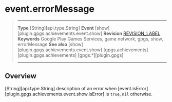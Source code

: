 # event.errorMessage

> --------------------- ------------------------------------------------------------------------------------------
> __Type__              [String][api.type.String]
> __Event__             [show][plugin.gpgs.achievements.event.show]
> __Revision__          [REVISION_LABEL](REVISION_URL)
> __Keywords__          Google Play Games Services, game network, gpgs, show, errorMessage
> __See also__          [show][plugin.gpgs.achievements.event.show]
>						[gpgs.achievements][plugin.gpgs.achievements]
>                       [gpgs.*][plugin.gpgs]
> --------------------- ------------------------------------------------------------------------------------------

## Overview

[String][api.type.String] description of an error when [event.isError][plugin.gpgs.achievements.event.show.isError] is `true`, `nil` otherwise.